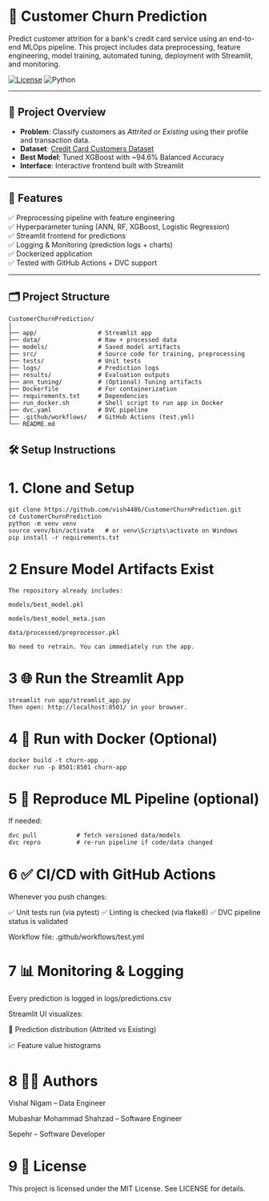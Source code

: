 # 🧠 Customer Churn Prediction

Predict customer attrition for a bank's credit card service using an end-to-end MLOps pipeline. This project includes data preprocessing, feature engineering, model training, automated tuning, deployment with Streamlit, and monitoring.

[![License](https://img.shields.io/badge/license-MIT-green.svg)](LICENSE)
![Python](https://img.shields.io/badge/python-3.9-blue.svg)

---

## 📌 Project Overview

- **Problem**: Classify customers as _Attrited_ or _Existing_ using their profile and transaction data.
- **Dataset**: [Credit Card Customers Dataset](https://www.kaggle.com/datasets/sakshigoyal7/credit-card-customers)
- **Best Model**: Tuned XGBoost with ~94.6% Balanced Accuracy
- **Interface**: Interactive frontend built with Streamlit

---

## 🚀 Features

✅ Preprocessing pipeline with feature engineering  
✅ Hyperparameter tuning (ANN, RF, XGBoost, Logistic Regression)  
✅ Streamlit frontend for predictions  
✅ Logging & Monitoring (prediction logs + charts)  
✅ Dockerized application  
✅ Tested with GitHub Actions + DVC support

---

## 🗂️ Project Structure

```
CustomerChurnPrediction/
│
├── app/                 # Streamlit app
├── data/                # Raw + processed data
├── models/              # Saved model artifacts
├── src/                 # Source code for training, preprocessing
├── tests/               # Unit tests
├── logs/                # Prediction logs
├── results/             # Evaluation outputs
├── ann_tuning/          # (Optional) Tuning artifacts
├── Dockerfile           # For containerization
├── requirements.txt     # Dependencies
├── run_docker.sh        # Shell script to run app in Docker
├── dvc.yaml             # DVC pipeline
├── .github/workflows/   # GitHub Actions (test.yml)
└── README.md
```

## 🛠️ Setup Instructions

# 1. Clone and Setup
```
git clone https://github.com/vish4486/CustomerChurnPrediction.git
cd CustomerChurnPrediction
python -m venv venv
source venv/bin/activate   # or venv\Scripts\activate on Windows
pip install -r requirements.txt
```

# 2 Ensure Model Artifacts Exist

```
The repository already includes:

models/best_model.pkl

models/best_model_meta.json

data/processed/preprocessor.pkl

No need to retrain. You can immediately run the app.
```

# 3 🌐 Run the Streamlit App
```
streamlit run app/streamlit_app.py
Then open: http://localhost:8501/ in your browser.
```

# 4 🐳 Run with Docker (Optional)

```
docker build -t churn-app .
docker run -p 8501:8501 churn-app
```

# 5 🔁 Reproduce ML Pipeline (optional)
If needed:

```
dvc pull           # fetch versioned data/models
dvc repro          # re-run pipeline if code/data changed
```

# 6 ✅ CI/CD with GitHub Actions
Whenever you push changes:

✅ Unit tests run (via pytest)
✅ Linting is checked (via flake8)
✅ DVC pipeline status is validated

Workflow file: .github/workflows/test.yml

# 7 📊 Monitoring & Logging
Every prediction is logged in logs/predictions.csv

Streamlit UI visualizes:

🥧 Prediction distribution (Attrited vs Existing)

📈 Feature value histograms

# 8 👨‍💻 Authors

Vishal Nigam – Data Engineer

Mubashar Mohammad Shahzad – Software Engineer

Sepehr – Software Developer

# 9 📄 License
This project is licensed under the MIT License. See LICENSE for details.